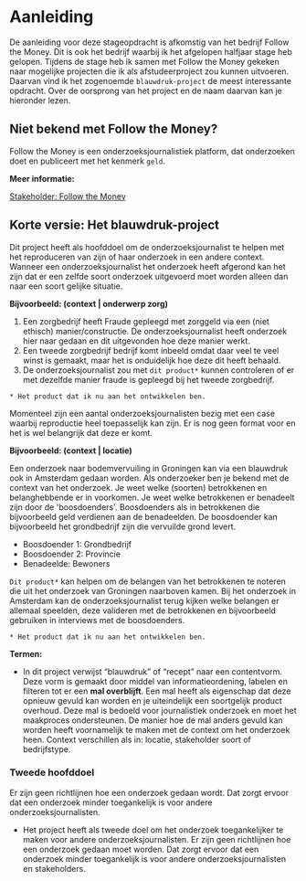 # Aanleiding

De aanleiding voor deze stageopdracht is afkomstig van het bedrijf Follow the Money. Dit is ook het bedrijf waarbij ik het afgelopen halfjaar stage heb gelopen. Tijdens de stage heb ik samen met Follow the Money gekeken naar mogelijke projecten die ik als afstudeerproject zou kunnen uitvoeren. Daarvan vind ik het zogenoemde `blauwdruk-project` de meest interessante opdracht. Over de oorsprong van het project en de naam daarvan kan je hieronder lezen.




## Niet bekend met Follow the Money?
Follow the Money is een onderzoeksjournalistiek platform, dat onderzoeken doet en publiceert met het kenmerk `geld`.

__Meer informatie:__

[Stakeholder: Follow the Money](../stakeholders/follow_the_money)


## Korte versie: Het blauwdruk-project
Dit project heeft als hoofddoel om de onderzoeksjournalist te helpen met het reproduceren van zijn of haar onderzoek in een andere context. Wanneer een onderzoeksjournalist het onderzoek heeft afgerond kan het zijn dat er een zelfde soort onderzoek uitgevoerd moet worden alleen dan naar een soort gelijke situatie. 

__Bijvoorbeeld: (context | onderwerp zorg)__

1. Een zorgbedrijf heeft Fraude gepleegd met zorggeld via een (niet ethisch) manier/constructie. De onderzoeksjournalist heeft onderzoek hier naar gedaan en dit uitgevonden hoe deze manier werkt.
2. Een tweede zorgbedrijf bedrijf komt inbeeld omdat daar veel te veel winst is gemaakt, maar het is onduidelijk hoe deze dit heeft behaald.
3. De onderzoeksjournalist zou met `dit product*` kunnen controleren of er met dezelfde manier fraude is gepleegd bij het tweede zorgbedrijf.

`* Het product dat ik nu aan het ontwikkelen ben.`

Momenteel zijn een aantal onderzoeksjournalisten bezig met een case waarbij reproductie heel toepasselijk kan zijn. Er is nog geen format voor en het is wel belangrijk dat deze er komt.



__Bijvoorbeeld: (context | locatie)__

Een onderzoek naar bodemvervuiling in Groningen kan via een blauwdruk ook in Amsterdam gedaan worden. Als onderzoeker ben je bekend met de context van het onderzoek. Je weet welke (soorten) betrokkenen en belanghebbende er in voorkomen. Je weet welke betrokkenen er benadeelt zijn door de 'boosdoenders'. Boosdoenders als in betrokkenen die bijvoorbeeld geld verdienen aan de benadeelden. De boosdoender kan bijvoorbeeld het grondbedrijf zijn die vervuilde grond levert.

* Boosdoender 1: Grondbedrijf
* Boosdoender 2: Provincie
* Benadeelde: Bewoners

`Dit product*` kan helpen om de belangen van het betrokkenen te noteren die uit het onderzoek van Groningen naarboven kamen. Bij het onderzoek in Amsterdam kan de onderzoeksjournalist terug kijken welke belangen er allemaal speelden, deze valideren met de betrokkenen en bijvoorbeeld gebruiken in interviews met de boosdoenders.

`* Het product dat ik nu aan het ontwikkelen ben.`

__Termen:__

* In dit project verwijst “blauwdruk” of “recept” naar een contentvorm. Deze vorm is gemaakt door middel van informatieordening, labelen en filteren tot er een __mal overblijft__. Een mal heeft als eigenschap dat deze opnieuw gevuld kan worden en je uiteindelijk een soortgelijk product overhoud. Deze mal is bedoeld voor journalistiek onderzoek en moet het maakproces ondersteunen. De manier hoe de mal anders gevuld kan worden heeft voornamelijk te maken met de context om het onderzoek heen. Context verschillen als in: locatie, stakeholder soort of bedrijfstype. 


### Tweede hoofddoel

Er zijn geen richtlijnen hoe een onderzoek gedaan wordt. Dat zorgt ervoor dat   een onderzoek minder toegankelijk is voor andere onderzoeksjournalisten.

* Het project heeft als tweede doel om het onderzoek toegankelijker te maken voor andere onderzoeksjournalisten.
Er zijn geen richtlijnen hoe een onderzoek gedaan moet worden. Dat zorgt ervoor dat een onderzoek minder toegankelijk is voor andere onderzoeksjournalisten en stakeholders.

